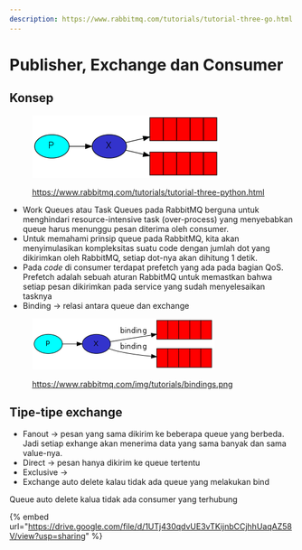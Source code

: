 ```yaml
---
description: https://www.rabbitmq.com/tutorials/tutorial-three-go.html
---
```


# Publisher, Exchange dan Consumer

## Konsep

<figure><img src="../.gitbook/assets/1 (3).png" alt=""><figcaption><p><a href="https://www.rabbitmq.com/tutorials/tutorial-three-python.html">https://www.rabbitmq.com/tutorials/tutorial-three-python.html</a></p></figcaption></figure>

* Work Queues atau Task Queues pada RabbitMQ berguna untuk menghindari resource-intensive task (over-process) yang menyebabkan queue harus menunggu pesan diterima oleh consumer.
* Untuk memahami prinsip queue pada RabbitMQ, kita akan menyimulasikan kompleksitas suatu code dengan jumlah dot yang dikirimkan oleh RabbitMQ, setiap dot-nya akan dihitung 1 detik.
* Pada _code_ di consumer terdapat prefetch yang ada pada bagian QoS. Prefetch adalah sebuah aturan RabbitMQ untuk memastkan bahwa setiap pesan dikirimkan pada service yang sudah menyelesaikan tasknya
* Binding -> relasi antara queue dan exchange

<figure><img src="../.gitbook/assets/1 (2) (1) (1) (1).png" alt=""><figcaption><p><a href="https://www.rabbitmq.com/img/tutorials/bindings.png">https://www.rabbitmq.com/img/tutorials/bindings.png</a></p></figcaption></figure>

## Tipe-tipe exchange

* Fanout -> pesan yang sama dikirim ke beberapa queue yang berbeda. Jadi setiap exhange akan menerima data yang sama banyak dan sama value-nya.
* Direct -> pesan hanya dikirim ke queue tertentu
* Exclusive ->&#x20;
* Exchange auto delete kalau tidak ada queue yang melakukan bind

Queue auto delete kalua tidak ada consumer yang terhubung





{% embed url="https://drive.google.com/file/d/1UTj430qdvUE3vTKijnbCCjhhUaqAZ58V/view?usp=sharing" %}

